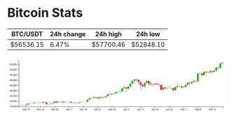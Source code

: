 # Bitcoin Stats

BTC/USDT|24h change|24h high|24h low|
|---|---|---|---|
|$56536.15|6.47%|$57700.46|$52848.10|

<img src="./chart.svg">
